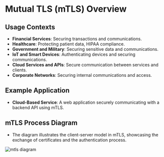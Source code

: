 # Mutual TLS (mTLS) Overview

## Usage Contexts
- **Financial Services**: Securing transactions and communications.
- **Healthcare**: Protecting patient data, HIPAA compliance.
- **Government and Military**: Securing sensitive data and communications.
- **IoT and Smart Devices**: Authenticating devices and securing communications.
- **Cloud Services and APIs**: Secure communication between services and clients.
- **Corporate Networks**: Securing internal communications and access.

## Example Application
- **Cloud-Based Service**: A web application securely communicating with a backend API using mTLS.

## mTLS Process Diagram
- The diagram illustrates the client-server model in mTLS, showcasing the exchange of certificates and the authentication process.

![mtls diagram](https://www.cloudflare.com/resources/images/slt3lc6tev37/37w1tzGsD4XvYUkQCHbWG8/6fbbb48d0f5077cc2c662a4cc6817b1c/how_tls_works-what_is_mutual_tls.png)

